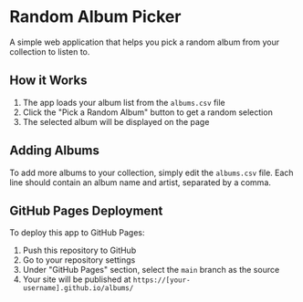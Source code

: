 # Random Album Picker

A simple web application that helps you pick a random album from your collection to listen to.

## How it Works

1. The app loads your album list from the `albums.csv` file
2. Click the "Pick a Random Album" button to get a random selection
3. The selected album will be displayed on the page

## Adding Albums

To add more albums to your collection, simply edit the `albums.csv` file. Each line should contain an album name and artist, separated by a comma.

## GitHub Pages Deployment

To deploy this app to GitHub Pages:

1. Push this repository to GitHub
2. Go to your repository settings
3. Under "GitHub Pages" section, select the `main` branch as the source
4. Your site will be published at `https://[your-username].github.io/albums/`